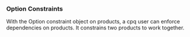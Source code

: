 ### Option Constraints
With the Option constraint object on products, a cpq user can enforce dependencies on products. It constrains two products to work together. 

